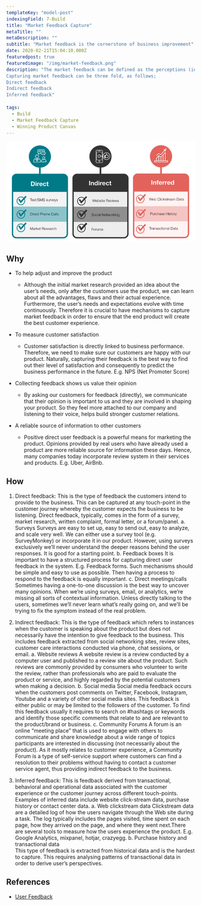 ```yaml
---
templateKey: "model-post"
indexingField: 7-Build
title: "Market Feedback Capture"
metaTitle: ""
metaDescription: ""
subtitle: "Market feedback is the cornerstone of business improvement"
date: 2020-02-21T15:04:10.000Z
featuredpost: true
featuredimage: "/img/market-feedback.png"
description: "The market feedback can be defined as the perceptions (insights/opinions) of the current customers and potential customers about the product. The aim is to capture the way in which the product is regarded, understood, or interpreted by the target markets (groups of users at which the product is aimed). Such feedback information is used as a basis to adjust the product. 
Capturing market feedback can be three fold, as follows;
Direct feedback
Indirect feedback
Inferred feedback"

tags:
  - Build
  - Market Feedback Capture
  - Winning Product Canvas
---
```


![Market Feedback](/img/market-feedback.png)

## Why

- To help adjust and improve the product

  - Although the initial market research provided an idea about the user’s needs, only after the customers use the product, we can learn about all the advantages, flaws and their actual experience. Furthermore, the user’s needs and expectations evolve with time continuously. Therefore it is crucial to have mechanisms to capture market feedback in order to ensure that the end product will create the best customer experience.

- To measure customer satisfaction

  - Customer satisfaction is directly linked to business performance. Therefore, we need to make sure our customers are happy with our product. Naturally, capturing their feedback is the best way to find out their level of satisfaction and consequently to predict the business performance in the future. E.g. NPS (Net Promoter Score)

- Collecting feedback shows us value their opinion

  - By asking our customers for feedback (directly), we communicate that their opinion is important to us and they are involved in shaping your product. So they feel more attached to our company and listening to their voice, helps build stronger customer relations.

- A reliable source of information to other customers
  - Positive direct user feedback is a powerful means for marketing the product. Opinions provided by real users who have already used a product are more reliable source for information these days. Hence, many companies today incorporate review system in their services and products. E.g. Uber, AirBnb.

## How

1. Direct feedback: This is the type of feedback the customers intend to provide to the business. This can be captured at any touch-point in the customer journey whereby the customer expects the business to be listening. Direct feedback, typically, comes in the form of a survey, market research, written complaint, formal letter, or a forum/panel.
   a. Surveys
   Surveys are easy to set up, easy to send out, easy to analyze, and scale very well. We can either use a survey tool (e.g. SurveyMonkey) or incorporate it in our product. However, using surveys exclusively we’ll never understand the deeper reasons behind the user responses. It is good for a starting point.
   b. Feedback boxes
   It is important to have a structured process for capturing direct user feedback in the system. E.g. Feedback forms. Such mechanisms should be simple and easy to use as possible. Then having a process to respond to the feedback is equally important.
   c. Direct meetings/calls
   Sometimes having a one-to-one discussion is the best way to uncover many opinions. When we’re using surveys, email, or analytics, we’re missing all sorts of contextual information. Unless directly talking to the users, sometimes we’ll never learn what’s really going on, and we’ll be trying to fix the symptom instead of the real problem.

2. Indirect feedback: This is the type of feedback which refers to instances when the customer is speaking about the product but does not necessarily have the intention to give feedback to the business. This includes feedback extracted from social networking sites, review sites, customer care interactions conducted via phone, chat sessions, or email.
   a. Website reviews
   A website review is a review conducted by a computer user and published to a review site about the product. Such reviews are commonly provided by consumers who volunteer to write the review, rather than professionals who are paid to evaluate the product or service, and highly regarded by the potential customers when making a decision.
   b. Social media
   Social media feedback occurs when the customers post comments on Twitter, Facebook, Instagram, Youtube and a variety of other social media sites. This feedback is either public or may be limited to the followers of the customer. To find this feedback usually it requires to search on #hashtags or keywords and identify those specific comments that relate to and are relevant to the product/brand or business.
   c. Community Forums
   A forum is an online “meeting place” that is used to engage with others to communicate and share knowledge about a wide range of topics participants are interested in discussing (not necessarily about the product). As it mostly relates to customer experience, a Community Forum is a type of self-service support where customers can find a resolution to their problems without having to contact a customer service agent, thus providing indirect feedback to the business.

3. Inferred feedback: This is feedback derived from transactional, behavioral and operational data associated with the customer experience or the customer journey across different touch-points. Examples of inferred data include website click-stream data, purchase history or contact center data.
   a. Web clickstream data
   Clickstream data are a detailed log of how the users navigate through the Web site during a task. The log typically includes the pages visited, time spent on each page, how they arrived on the page, and where they went next.There are several tools to measure how the users experience the product. E.g. Google Analytics, mixpanel, hotjar, crazyegg.
   b. Purchase history and transactional data  
   This type of feedback is extracted from historical data and is the hardest to capture. This requires analysing patterns of transactional data in order to derive user’s perspectives.

## References

- [User Feedback](https://www.hotjar.com/blog/user-feedback/)
